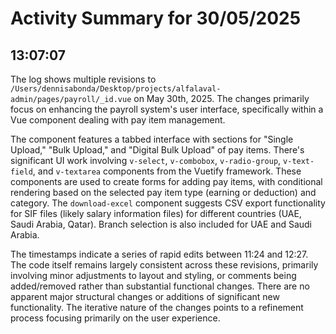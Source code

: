 # Activity Summary for 30/05/2025

## 13:07:07
The log shows multiple revisions to `/Users/dennisabonda/Desktop/projects/alfalaval-admin/pages/payroll/_id.vue` on May 30th, 2025.  The changes primarily focus on enhancing the payroll system's user interface, specifically within a Vue component dealing with pay item management.

The component features a tabbed interface with sections for "Single Upload," "Bulk Upload," and "Digital Bulk Upload" of pay items.  There's significant UI work involving `v-select`, `v-combobox`, `v-radio-group`, `v-text-field`, and `v-textarea` components from the Vuetify framework. These components are used to create forms for adding pay items, with conditional rendering based on the selected pay item type (earning or deduction) and category. The `download-excel` component suggests CSV export functionality for SIF files (likely salary information files) for different countries (UAE, Saudi Arabia, Qatar). Branch selection is also included for UAE and Saudi Arabia.

The timestamps indicate a series of rapid edits between 11:24 and 12:27.  The code itself remains largely consistent across these revisions, primarily involving minor adjustments to layout and styling, or comments being added/removed rather than substantial functional changes.  There are no apparent major structural changes or additions of significant new functionality.  The iterative nature of the changes points to a refinement process focusing primarily on the user experience.
